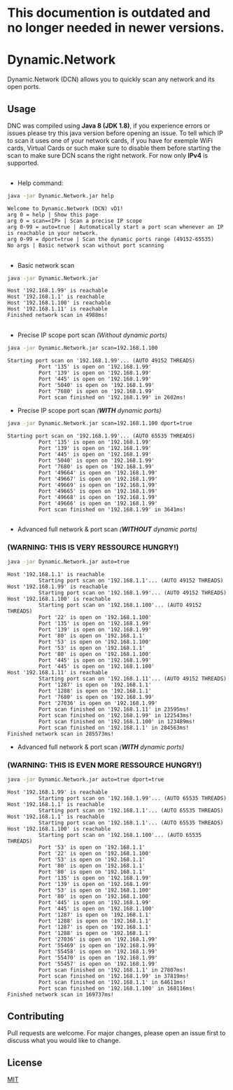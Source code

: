 # This documention is outdated and no longer needed in newer versions.

# Dynamic.Network

Dynamic.Network (DCN) allows you to quickly scan any network and its open ports.

## Usage

DNC was compiled using **Java 8 (JDK 1.8)**, if you experience errors or issues please try this java version before opening an issue.
To tell which IP to scan it uses one of your network cards, if you have for exemple WiFi cards, Virtual Cards or such make sure to disable them before starting the scan to make sure DCN scans the right network.
For now only **IPv4** is supported.

##

- Help command:

```bash
java -jar Dynamic.Network.jar help
```
```
Welcome to Dynamic.Network (DCN) vD1!
arg 0 = help | Show this page
arg 0 = scan=<IP> | Scan a precise IP scope
arg 0-99 = auto=true | Automatically start a port scan whenever an IP is reachable in your network.
arg 0-99 = dport=true | Scan the dynamic ports range (49152-65535)
No args | Basic network scan without port scanning
```

##

- Basic network scan
```bash
java -jar Dynamic.Network.jar
```
```
Host '192.168.1.99' is reachable
Host '192.168.1.1' is reachable
Host '192.168.1.100' is reachable
Host '192.168.1.11' is reachable
Finished network scan in 4988ms!
```

##

- Precise IP scope port scan *(Without dynamic ports)*
```bash
java -jar Dynamic.Network.jar scan=192.168.1.100
```
```
Starting port scan on '192.168.1.99'... (AUTO 49152 THREADS)
          Port '135' is open on '192.168.1.99'
          Port '139' is open on '192.168.1.99'
          Port '445' is open on '192.168.1.99'
          Port '5040' is open on '192.168.1.99'
          Port '7680' is open on '192.168.1.99'
          Port scan finished on '192.168.1.99' in 2602ms!
```

- Precise IP scope port scan *(**WITH** dynamic ports)*
```bash
java -jar Dynamic.Network.jar scan=192.168.1.100 dport=true
```
```
Starting port scan on '192.168.1.99'... (AUTO 65535 THREADS)
          Port '135' is open on '192.168.1.99'
          Port '139' is open on '192.168.1.99'
          Port '445' is open on '192.168.1.99'
          Port '5040' is open on '192.168.1.99'
          Port '7680' is open on '192.168.1.99'
          Port '49664' is open on '192.168.1.99'
          Port '49667' is open on '192.168.1.99'
          Port '49669' is open on '192.168.1.99'
          Port '49665' is open on '192.168.1.99'
          Port '49668' is open on '192.168.1.99'
          Port '49666' is open on '192.168.1.99'
          Port scan finished on '192.168.1.99' in 3641ms!
```

##

- Advanced full network & port scan *(**WITHOUT** dynamic ports)* 
### **(WARNING: THIS IS VERY RESSOURCE HUNGRY!)**
```bash
java -jar Dynamic.Network.jar auto=true
```
```
Host '192.168.1.1' is reachable
          Starting port scan on '192.168.1.1'... (AUTO 49152 THREADS)
Host '192.168.1.99' is reachable
          Starting port scan on '192.168.1.99'... (AUTO 49152 THREADS)
Host '192.168.1.100' is reachable
          Starting port scan on '192.168.1.100'... (AUTO 49152 THREADS)
          Port '22' is open on '192.168.1.100'
          Port '135' is open on '192.168.1.99'
          Port '139' is open on '192.168.1.99'
          Port '80' is open on '192.168.1.1'
          Port '53' is open on '192.168.1.100'
          Port '53' is open on '192.168.1.1'
          Port '80' is open on '192.168.1.100'
          Port '445' is open on '192.168.1.99'
          Port '445' is open on '192.168.1.100'
Host '192.168.1.11' is reachable
          Starting port scan on '192.168.1.11'... (AUTO 49152 THREADS)
          Port '1287' is open on '192.168.1.1'
          Port '1288' is open on '192.168.1.1'
          Port '7680' is open on '192.168.1.99'
          Port '27036' is open on '192.168.1.99'
          Port scan finished on '192.168.1.11' in 23595ms!
          Port scan finished on '192.168.1.99' in 122543ms!
          Port scan finished on '192.168.1.100' in 123489ms!
          Port scan finished on '192.168.1.1' in 284563ms!
Finished network scan in 285573ms!
```

- Advanced full network & port scan *(**WITH** dynamic ports)* 
### **(WARNING: THIS IS EVEN MORE RESSOURCE HUNGRY!)**
```bash
java -jar Dynamic.Network.jar auto=true dport=true
```
```
Host '192.168.1.99' is reachable
          Starting port scan on '192.168.1.99'... (AUTO 65535 THREADS)
Host '192.168.1.1' is reachable
          Starting port scan on '192.168.1.1'... (AUTO 65535 THREADS)
Host '192.168.1.1' is reachable
          Starting port scan on '192.168.1.1'... (AUTO 65535 THREADS)
Host '192.168.1.100' is reachable
          Starting port scan on '192.168.1.100'... (AUTO 65535 THREADS)
          Port '53' is open on '192.168.1.1'
          Port '22' is open on '192.168.1.100'
          Port '53' is open on '192.168.1.1'
          Port '80' is open on '192.168.1.1'
          Port '80' is open on '192.168.1.1'
          Port '135' is open on '192.168.1.99'
          Port '139' is open on '192.168.1.99'
          Port '53' is open on '192.168.1.100'
          Port '80' is open on '192.168.1.100'
          Port '445' is open on '192.168.1.99'
          Port '445' is open on '192.168.1.100'
          Port '1287' is open on '192.168.1.1'
          Port '1288' is open on '192.168.1.1'
          Port '1287' is open on '192.168.1.1'
          Port '1288' is open on '192.168.1.1'
          Port '27036' is open on '192.168.1.99'
          Port '55469' is open on '192.168.1.99'
          Port '55458' is open on '192.168.1.99'
          Port '55470' is open on '192.168.1.99'
          Port '55457' is open on '192.168.1.99'
          Port scan finished on '192.168.1.1' in 27807ms!
          Port scan finished on '192.168.1.99' in 37819ms!
          Port scan finished on '192.168.1.1' in 64611ms!
          Port scan finished on '192.168.1.100' in 168116ms!
Finished network scan in 169737ms!
```

## Contributing

Pull requests are welcome. For major changes, please open an issue first
to discuss what you would like to change.

## License

[MIT](https://choosealicense.com/licenses/mit/)
